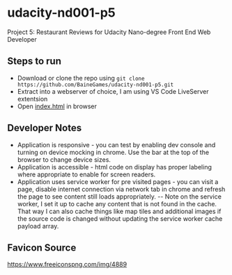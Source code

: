 # udacity-nd001-p5
Project 5: Restaurant Reviews for Udacity Nano-degree Front End Web Developer

## Steps to run
- Download or clone the repo using `git clone https://github.com/BaineGames/udacity-nd001-p5.git`
- Extract into a webserver of choice, I am using VS Code LiveServer extentsion
- Open [index.html](../master/index.html) in browser

## Developer Notes
- Application is responsive - you can test by enabling dev console and turning on device mocking in chrome. Use the bar at the top of the browser to change device sizes. 
- Application is accessible - html code on display has proper labeling where appropriate to enable for screen readers.
- Application uses service worker for pre visited pages - you can visit a page, disable internet connection via network tab in chrome and refresh the page to see content still loads appropriately.
-- Note on the service worker, I set it up to cache any content that is not found in the cache. That way I can also cache things like map tiles and additional images if the source code is changed without updating the service worker cache payload array.

## Favicon Source
https://www.freeiconspng.com/img/4889
